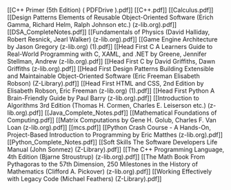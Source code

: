 [[C++ Primer (5th Edition) ( PDFDrive ).pdf]]
[[C++.pdf]]
[[Calculus.pdf]]
[[Design Patterns Elements of Reusable Object-Oriented Software (Erich Gamma, Richard Helm, Ralph Johnson etc.) (z-lib.org).pdf]]
[[DSA_CompleteNotes.pdf]]
[[Fundamentals of Physics (David Halliday, Robert Resnick, Jearl Walker) (z-lib.org).pdf]]
[[Game Engine Architecture by Jason Gregory (z-lib.org) (1).pdf]]
[[Head First C A Learners Guide to Real-World Programming with C, XAML, and .NET by Greene, Jennifer Stellman, Andrew (z-lib.org).pdf]]
[[Head First C by David Griffiths, Dawn Griffiths (z-lib.org).pdf]]
[[Head First Design Patterns Building Extensible and Maintainable Object-Oriented Software (Eric Freeman Elisabeth Robson) (Z-Library).pdf]]
[[Head First HTML and CSS, 2nd Edition by Elisabeth Robson, Eric Freeman (z-lib.org) (1).pdf]]
[[Head First Python  A Brain-Friendly Guide by Paul Barry (z-lib.org).pdf]]
[[Introduction to Algorithms 3rd Edition (Thomas H. Cormen, Charles E. Leiserson etc.) (z-lib.org).pdf]]
[[Java_Complete_Notes.pdf]]
[[Mathematical Foundations of Computing.pdf]]
[[Matrix Computations by Gene H. Golub, Charles F. Van Loan (z-lib.org).pdf]]
[[mcs.pdf]]
[[Python Crash Course - A Hands-On, Project-Based Introduction to Programming by Eric Matthes (z-lib.org).pdf]]
[[Python_Complete_Notes.pdf]]
[[Soft Skills The Software Developers Life Manual (John Sonmez) (Z-Library).pdf]]
[[The C++ Programming Language, 4th Edition (Bjarne Stroustrup) (z-lib.org).pdf]]
[[The Math Book From Pythagoras to the 57th Dimension, 250 Milestones in the History of Mathematics (Clifford A. Pickover) (z-lib.org).pdf]]
[[Working Effectively with Legacy Code (Michael Feathers) (Z-Library).pdf]]
